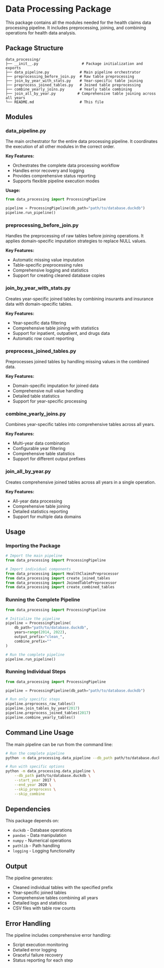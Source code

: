 # Data Processing Package

This package contains all the modules needed for the health claims data processing pipeline. It includes preprocessing, joining, and combining operations for health data analysis.

## Package Structure

```
data_processing/
├── __init__.py                    # Package initialization and exports
├── data_pipeline.py              # Main pipeline orchestrator
├── preprocessing_before_join.py  # Raw table preprocessing
├── join_by_year_with_stats.py    # Year-specific table joining
├── preprocess_joined_tables.py   # Joined table preprocessing
├── combine_yearly_joins.py       # Yearly table combining
├── join_all_by_year.py          # Comprehensive table joining across all years
└── README.md                     # This file
```

## Modules

### data_pipeline.py
The main orchestrator for the entire data processing pipeline. It coordinates the execution of all other modules in the correct order.

**Key Features:**
- Orchestrates the complete data processing workflow
- Handles error recovery and logging
- Provides comprehensive status reporting
- Supports flexible pipeline execution modes

**Usage:**
```python
from data_processing import ProcessingPipeline

pipeline = ProcessingPipeline(db_path="path/to/database.duckdb")
pipeline.run_pipeline()
```

### preprocessing_before_join.py
Handles the preprocessing of raw tables before joining operations. It applies domain-specific imputation strategies to replace NULL values.

**Key Features:**
- Automatic missing value imputation
- Table-specific preprocessing rules
- Comprehensive logging and statistics
- Support for creating cleaned database copies

### join_by_year_with_stats.py
Creates year-specific joined tables by combining insurants and insurance data with domain-specific tables.

**Key Features:**
- Year-specific data filtering
- Comprehensive table joining with statistics
- Support for inpatient, outpatient, and drugs data
- Automatic row count reporting

### preprocess_joined_tables.py
Preprocesses joined tables by handling missing values in the combined data.

**Key Features:**
- Domain-specific imputation for joined data
- Comprehensive null value handling
- Detailed table statistics
- Support for year-specific processing

### combine_yearly_joins.py
Combines year-specific tables into comprehensive tables across all years.

**Key Features:**
- Multi-year data combination
- Configurable year filtering
- Comprehensive table statistics
- Support for different output prefixes

### join_all_by_year.py
Creates comprehensive joined tables across all years in a single operation.

**Key Features:**
- All-year data processing
- Comprehensive table joining
- Detailed statistics reporting
- Support for multiple data domains

## Usage

### Importing the Package

```python
# Import the main pipeline
from data_processing import ProcessingPipeline

# Import individual components
from data_processing import HealthClaimsPreprocessor
from data_processing import create_joined_tables
from data_processing import JoinedTablePreprocessor
from data_processing import create_combined_tables
```

### Running the Complete Pipeline

```python
from data_processing import ProcessingPipeline

# Initialize the pipeline
pipeline = ProcessingPipeline(
    db_path="path/to/database.duckdb",
    years=range(2014, 2022),
    output_prefix="clean_",
    combine_prefix=""
)

# Run the complete pipeline
pipeline.run_pipeline()
```

### Running Individual Steps

```python
from data_processing import ProcessingPipeline

pipeline = ProcessingPipeline(db_path="path/to/database.duckdb")

# Run only specific steps
pipeline.preprocess_raw_tables()
pipeline.join_tables_by_year(2017)
pipeline.preprocess_joined_tables(2017)
pipeline.combine_yearly_tables()
```

## Command Line Usage

The main pipeline can be run from the command line:

```bash
# Run the complete pipeline
python -m data_processing.data_pipeline --db_path path/to/database.duckdb

# Run with specific options
python -m data_processing.data_pipeline \
    --db_path path/to/database.duckdb \
    --start_year 2017 \
    --end_year 2020 \
    --skip_preprocess \
    --skip_combine
```

## Dependencies

This package depends on:
- `duckdb` - Database operations
- `pandas` - Data manipulation
- `numpy` - Numerical operations
- `pathlib` - Path handling
- `logging` - Logging functionality

## Output

The pipeline generates:
- Cleaned individual tables with the specified prefix
- Year-specific joined tables
- Comprehensive tables combining all years
- Detailed logs and statistics
- CSV files with table row counts

## Error Handling

The pipeline includes comprehensive error handling:
- Script execution monitoring
- Detailed error logging
- Graceful failure recovery
- Status reporting for each step 